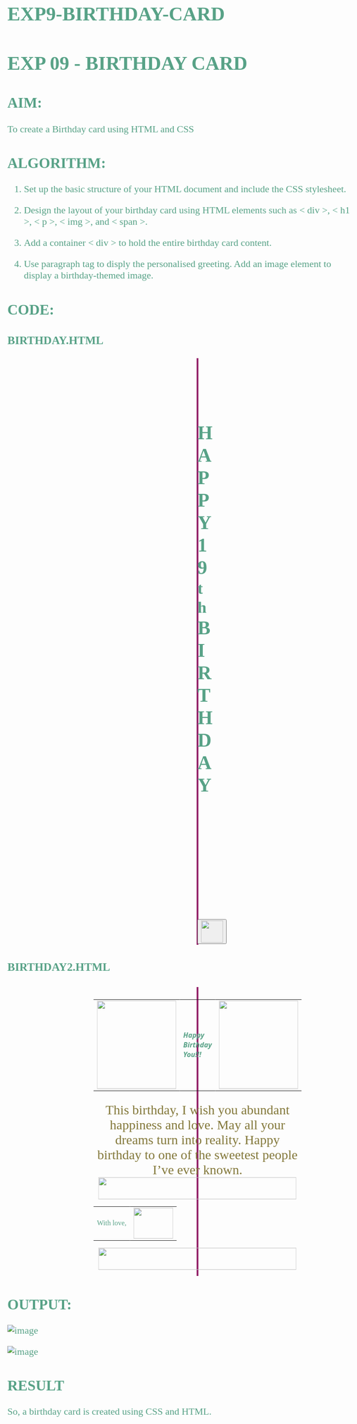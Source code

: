 # EXP9-BIRTHDAY-CARD
# EXP 09 - BIRTHDAY CARD

## AIM:

To create a Birthday card using HTML and CSS

## ALGORITHM:

1. Set up the basic structure of your HTML document and include the CSS stylesheet.

2. Design the layout of your birthday card using HTML elements such as < div >, < h1 >, < p >, < img >, and < span >. 

3. Add a container < div > to hold the entire birthday card content.
  
4. Use paragraph tag to disply the personalised greeting. Add an image element to display a birthday-themed image.

## CODE:

### BIRTHDAY.HTML

<!DOCTYPE html>
<html lang="en">
<head>
    <link href='https://fonts.googleapis.com/css?family=Merienda' rel='stylesheet'>
    <style>
        body {
         font-family: 'Merienda';
         font-size: 22px;
         color: #58a287;
        }
    </style>
    <title>Birthday Greeting</title>
</head>
<body background="bg2.png" style="background-size: 100%;">
    <div style="border:2px solid #932269; margin-top:25px; margin-left: 430px; margin-right: 430px;"> 
    <img src="banner.png" height="80" width="655">
    <center><h1>HAPPY<br>19<sup>th</sup><br>BIRTHDAY</h1></center>
    <center><img src="cake.png" height="250"></center>
    <center>
    <a href="birthday2.html"><button type="button"><img src="balloonclick.png" height="50" width="50" /></button></a>
    </center>
    </div>
</body>
</html>


### BIRTHDAY2.HTML

<!DOCTYPE html>
<html lang="en">
<head>
    <link href='https://fonts.googleapis.com/css?family=Aclonica' rel='stylesheet'>
    <link href='https://fonts.googleapis.com/css?family=Kalam' rel='stylesheet'>
    <title>Birthday Greeting</title>
    <style>
        .container {
          position: relative;
          text-align: center;
        }    
        .centered {
          position: absolute;
          top: 20%;
          left: 50%;
          transform: translate(-50%, -50%);
          font-size: 35px;
          color: #324c81;
          font-family: 'Segoe UI', Tahoma, Geneva, Verdana, sans-serif;
        }
        .fonts{
            padding-top: 10px;
            font-family: 'Kalam';
            font-size: 30px;
            position:fixed;
            color: #83783a;
        }
    </style>
</head>
<body style="background-color: rgb(240, 223, 234);">
    <div style="border:2px solid #932269; margin-top: 30px; margin-left: 430px; margin-right: 430px; padding-bottom: 2px;"> 
        <div class="container">
            <img src="wallpaper3.png" width="100%" height="650">
            <div class="centered">
                <table>
                    <tr>
                        <td><img src="balloonbutton.png" height="200" width="180"></td>
                        <td><i><b>Happy Birthday You!!!</b></i></td>
                        <td><img src="balloonbutton.png" height="200" width="180"></td>
                    </tr>
                </table>
                <div class="fonts">
                    This birthday, I wish you abundant happiness and love. May all your dreams turn into reality. Happy birthday to one of the sweetest people I’ve ever known.
                    <br>
                    <img src="vector.png" height="50px" width="450px">
                    <center>
                    <table>
                        <tr>
                            <td>With love,</td>
                            <td><a href="https://open.spotify.com/track/5RjUtRlDonw3TBgGGMLC5b?si=c3be36463db0466a"><img src="music.png" height="70" width="90"></a></td>
                        </tr>
                    </table>
                    <center></center>
                    <img src="vectorb.png" height="50px" width="450px">
                </div>
            </div>
        </div>
    </div>   
</body>
</html>


## OUTPUT:
![image](https://github.com/Aashima02/Birthday-Card/assets/93427086/c8c7973a-def4-4328-9e45-687bbc6cc3bf)

![image](https://github.com/Aashima02/Birthday-Card/assets/93427086/b4677557-f78d-4139-8c79-e3423bf04b9a)



## RESULT

So,  a birthday card is created using CSS and HTML.
